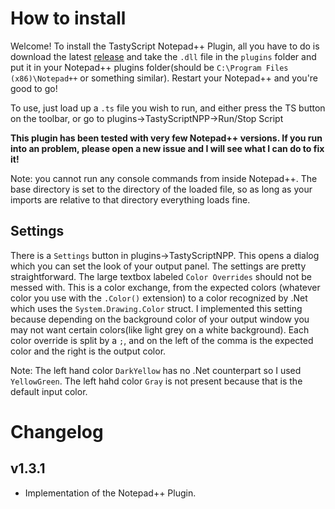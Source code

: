 ﻿# How to install
Welcome! To install the TastyScript Notepad++ Plugin, all you have to do is download the latest [release](https://github.com/TastyGod/TastyScript/releases) and take the `.dll` file in the 
`plugins` folder and put it in your Notepad++ plugins folder(should be `C:\Program Files (x86)\Notepad++` or something similar). Restart your 
Notepad++ and you're good to go!

To use, just load up a `.ts` file you wish to run, and either press the TS button on the toolbar, or go to plugins->TastyScriptNPP->Run/Stop Script

**This plugin has been tested with very few Notepad++ versions. If you run into an problem, please open a new issue and I will see what I can 
do to fix it!** 

Note: you cannot run any console commands from inside Notepad++. The base directory is set to the directory of the loaded file, so as long as 
your imports are relative to that directory everything loads fine.

## Settings
There is a `Settings` button in plugins->TastyScriptNPP. This opens a dialog which you can set the look of your output panel. The settings are 
pretty straightforward. The large textbox labeled `Color Overrides` should not be messed with. This is a color exchange, from the expected colors 
(whatever color you use with the `.Color()` extension) to a color recognized by .Net which uses the `System.Drawing.Color` struct. I implemented 
this setting because depending on the background color of your output window you may not want certain colors(like light grey on a white background). 
Each color override is split by a `;`, and on the left of the comma is the expected color and the right is the output color.

Note: The left hand color `DarkYellow` has no .Net counterpart so I used `YellowGreen`. The left hahd color `Gray` is not present because that is the 
default input color.

# Changelog
## v1.3.1

* Implementation of the Notepad++ Plugin.